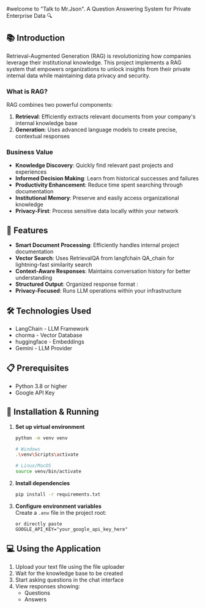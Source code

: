 #welcome to "Talk to Mr.Json". A Question Answering System for Private Enterprise Data 🔍

## 📚 Introduction

Retrieval-Augmented Generation (RAG) is revolutionizing how companies leverage their institutional knowledge. This project implements a RAG system that empowers organizations to unlock insights from their private internal data while maintaining data privacy and security.

### What is RAG?

RAG combines two powerful components:
1. **Retrieval**: Efficiently extracts relevant documents from your company's internal knowledge base
2. **Generation**: Uses advanced language models to create precise, contextual responses

### Business Value
- **Knowledge Discovery**: Quickly find relevant past projects and experiences
- **Informed Decision Making**: Learn from historical successes and failures
- **Productivity Enhancement**: Reduce time spent searching through documentation
- **Institutional Memory**: Preserve and easily access organizational knowledge
- **Privacy-First**: Process sensitive data locally within your network

## 🌟 Features

- **Smart Document Processing**: Efficiently handles internal project documentation
- **Vector Search**: Uses RetrievalQA from langfchain QA_chain for lightning-fast similarity search
- **Context-Aware Responses**: Maintains conversation history for better understanding
- **Structured Output**: Organized response format :
- **Privacy-Focused**: Runs LLM operations within your infrastructure


## 🛠️ Technologies Used


- LangChain - LLM Framework
- chorma - Vector Database
- huggingface - Embeddings
- Gemini - LLM Provider

## 📋 Prerequisites

- Python 3.8 or higher
- Google API Key

## 🚀 Installation & Running



1. **Set up virtual environment**
   ```bash
   python -m venv venv

   # Windows
   .\venv\Scripts\activate

   # Linux/MacOS
   source venv/bin/activate
   ```

2. **Install dependencies**
   ```bash
   pip install -r requirements.txt
   ```

3. **Configure environment variables**  
   Create a `.env` file in the project root:
   ```env
   or directly paste 
   GOOGLE_API_KEY="your_google_api_key_here"
   ```


## 💻 Using the Application

1. Upload your text file using the file uploader
2. Wait for the knowledge base to be created
3. Start asking questions in the chat interface
4. View responses showing:
   - Questions 
   - Answers 
  
